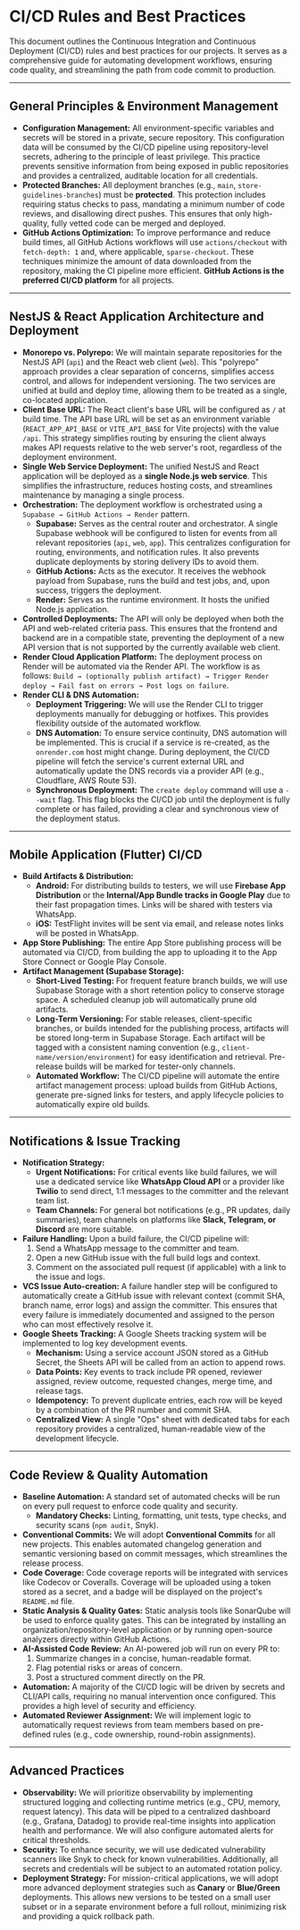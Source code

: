# CI/CD Rules and Best Practices

This document outlines the Continuous Integration and Continuous Deployment (CI/CD) rules and best practices for our projects. It serves as a comprehensive guide for automating development workflows, ensuring code quality, and streamlining the path from code commit to production.

---

## General Principles & Environment Management

* **Configuration Management:** All environment-specific variables and secrets will be stored in a private, secure repository. This configuration data will be consumed by the CI/CD pipeline using repository-level secrets, adhering to the principle of least privilege. This practice prevents sensitive information from being exposed in public repositories and provides a centralized, auditable location for all credentials.
* **Protected Branches:** All deployment branches (e.g., `main`, `store-guidelines-branches`) must be **protected**. This protection includes requiring status checks to pass, mandating a minimum number of code reviews, and disallowing direct pushes. This ensures that only high-quality, fully vetted code can be merged and deployed.
* **GitHub Actions Optimization:** To improve performance and reduce build times, all GitHub Actions workflows will use `actions/checkout` with `fetch-depth: 1` and, where applicable, `sparse-checkout`. These techniques minimize the amount of data downloaded from the repository, making the CI pipeline more efficient. **GitHub Actions is the preferred CI/CD platform** for all projects.

---

## NestJS & React Application Architecture and Deployment

* **Monorepo vs. Polyrepo:** We will maintain separate repositories for the NestJS API (`api`) and the React web client (`web`). This "polyrepo" approach provides a clear separation of concerns, simplifies access control, and allows for independent versioning. The two services are unified at build and deploy time, allowing them to be treated as a single, co-located application.
* **Client Base URL:** The React client's base URL will be configured as `/` at build time. The API base URL will be set as an environment variable (`REACT_APP_API_BASE` or `VITE_API_BASE` for Vite projects) with the value `/api`. This strategy simplifies routing by ensuring the client always makes API requests relative to the web server's root, regardless of the deployment environment.
* **Single Web Service Deployment:** The unified NestJS and React application will be deployed as a **single Node.js web service**. This simplifies the infrastructure, reduces hosting costs, and streamlines maintenance by managing a single process.
* **Orchestration:** The deployment workflow is orchestrated using a `Supabase → GitHub Actions → Render` pattern.
    * **Supabase:** Serves as the central router and orchestrator. A single Supabase webhook will be configured to listen for events from all relevant repositories (`api`, `web`, `app`). This centralizes configuration for routing, environments, and notification rules. It also prevents duplicate deployments by storing delivery IDs to avoid them.
    * **GitHub Actions:** Acts as the executor. It receives the webhook payload from Supabase, runs the build and test jobs, and, upon success, triggers the deployment.
    * **Render:** Serves as the runtime environment. It hosts the unified Node.js application.
* **Controlled Deployments:** The API will only be deployed when both the API and web-related criteria pass. This ensures that the frontend and backend are in a compatible state, preventing the deployment of a new API version that is not supported by the currently available web client.
* **Render Cloud Application Platform:** The deployment process on Render will be automated via the Render API. The workflow is as follows: `Build → (optionally publish artifact) → Trigger Render deploy → Fail fast on errors → Post logs on failure`.
* **Render CLI & DNS Automation:**
    * **Deployment Triggering:** We will use the Render CLI to trigger deployments manually for debugging or hotfixes. This provides flexibility outside of the automated workflow.
    * **DNS Automation:** To ensure service continuity, DNS automation will be implemented. This is crucial if a service is re-created, as the `onrender.com` host might change. During deployment, the CI/CD pipeline will fetch the service's current external URL and automatically update the DNS records via a provider API (e.g., Cloudflare, AWS Route 53).
    * **Synchronous Deployment:** The `create deploy` command will use a `--wait` flag. This flag blocks the CI/CD job until the deployment is fully complete or has failed, providing a clear and synchronous view of the deployment status.

---

## Mobile Application (Flutter) CI/CD

* **Build Artifacts & Distribution:**
    * **Android:** For distributing builds to testers, we will use **Firebase App Distribution** or the **Internal/App Bundle tracks in Google Play** due to their fast propagation times. Links will be shared with testers via WhatsApp.
    * **iOS:** TestFlight invites will be sent via email, and release notes links will be posted in WhatsApp.
* **App Store Publishing:** The entire App Store publishing process will be automated via CI/CD, from building the app to uploading it to the App Store Connect or Google Play Console.
* **Artifact Management (Supabase Storage):**
    * **Short-Lived Testing:** For frequent feature branch builds, we will use Supabase Storage with a short retention policy to conserve storage space. A scheduled cleanup job will automatically prune old artifacts.
    * **Long-Term Versioning:** For stable releases, client-specific branches, or builds intended for the publishing process, artifacts will be stored long-term in Supabase Storage. Each artifact will be tagged with a consistent naming convention (e.g., `client-name/version/environment`) for easy identification and retrieval. Pre-release builds will be marked for tester-only channels.
    * **Automated Workflow:** The CI/CD pipeline will automate the entire artifact management process: upload builds from GitHub Actions, generate pre-signed links for testers, and apply lifecycle policies to automatically expire old builds.

---

## Notifications & Issue Tracking

* **Notification Strategy:**
    * **Urgent Notifications:** For critical events like build failures, we will use a dedicated service like **WhatsApp Cloud API** or a provider like **Twilio** to send direct, 1:1 messages to the committer and the relevant team list.
    * **Team Channels:** For general bot notifications (e.g., PR updates, daily summaries), team channels on platforms like **Slack, Telegram, or Discord** are more suitable.
* **Failure Handling:** Upon a build failure, the CI/CD pipeline will:
    1.  Send a WhatsApp message to the committer and team.
    2.  Open a new GitHub issue with the full build logs and context.
    3.  Comment on the associated pull request (if applicable) with a link to the issue and logs.
* **VCS Issue Auto-creation:** A failure handler step will be configured to automatically create a GitHub issue with relevant context (commit SHA, branch name, error logs) and assign the committer. This ensures that every failure is immediately documented and assigned to the person who can most effectively resolve it.
* **Google Sheets Tracking:** A Google Sheets tracking system will be implemented to log key development events.
    * **Mechanism:** Using a service account JSON stored as a GitHub Secret, the Sheets API will be called from an action to append rows.
    * **Data Points:** Key events to track include PR opened, reviewer assigned, review outcome, requested changes, merge time, and release tags.
    * **Idempotency:** To prevent duplicate entries, each row will be keyed by a combination of the PR number and commit SHA.
    * **Centralized View:** A single "Ops" sheet with dedicated tabs for each repository provides a centralized, human-readable view of the development lifecycle.

---

## Code Review & Quality Automation

* **Baseline Automation:** A standard set of automated checks will be run on every pull request to enforce code quality and security.
    * **Mandatory Checks:** Linting, formatting, unit tests, type checks, and security scans (`npm audit`, Snyk).
* **Conventional Commits:** We will adopt **Conventional Commits** for all new projects. This enables automated changelog generation and semantic versioning based on commit messages, which streamlines the release process.
* **Code Coverage:** Code coverage reports will be integrated with services like Codecov or Coveralls. Coverage will be uploaded using a token stored as a secret, and a badge will be displayed on the project's `README.md` file.
* **Static Analysis & Quality Gates:** Static analysis tools like SonarQube will be used to enforce quality gates. This can be integrated by installing an organization/repository-level application or by running open-source analyzers directly within GitHub Actions.
* **AI-Assisted Code Review:** An AI-powered job will run on every PR to:
    1.  Summarize changes in a concise, human-readable format.
    2.  Flag potential risks or areas of concern.
    3.  Post a structured comment directly on the PR.
* **Automation:** A majority of the CI/CD logic will be driven by secrets and CLI/API calls, requiring no manual intervention once configured. This provides a high level of security and efficiency.
* **Automated Reviewer Assignment:** We will implement logic to automatically request reviews from team members based on pre-defined rules (e.g., code ownership, round-robin assignments).

---

## Advanced Practices

* **Observability:** We will prioritize observability by implementing structured logging and collecting runtime metrics (e.g., CPU, memory, request latency). This data will be piped to a centralized dashboard (e.g., Grafana, Datadog) to provide real-time insights into application health and performance. We will also configure automated alerts for critical thresholds.
* **Security:** To enhance security, we will use dedicated vulnerability scanners like Snyk to check for known vulnerabilities. Additionally, all secrets and credentials will be subject to an automated rotation policy.
* **Deployment Strategy:** For mission-critical applications, we will adopt more advanced deployment strategies such as **Canary** or **Blue/Green** deployments. This allows new versions to be tested on a small user subset or in a separate environment before a full rollout, minimizing risk and providing a quick rollback path.
